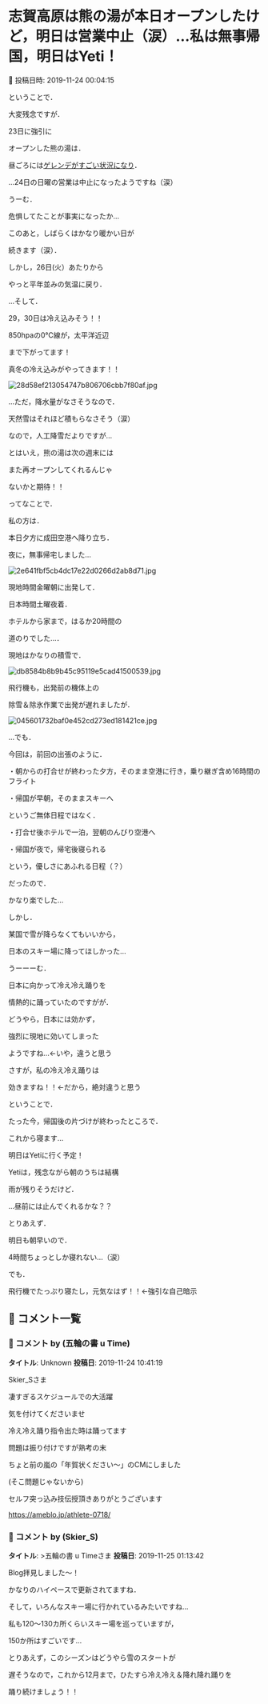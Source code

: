 # 志賀高原は熊の湯が本日オープンしたけど，明日は営業中止（涙）…私は無事帰国，明日はYeti！

📅 投稿日時: 2019-11-24 00:04:15

ということで．


大変残念ですが．


23日に強引に


オープンした熊の湯は．


昼ごろには[ゲレンデがすごい状況になり](https://red.ap.teacup.com/gokurakuskier/1135.html)．


…24日の日曜の営業は中止になったようですね（涙）


うーむ．


危惧してたことが事実になったか…





このあと，しばらくはかなり暖かい日が


続きます（涙）．


しかし，26日(火）あたりから


やっと平年並みの気温に戻り．





…そして．


29，30日は冷え込みそう！！


850hpaの0℃線が，太平洋近辺


まで下がってます！


真冬の冷え込みがやってきます！！




![28d58ef213054747b806706cbb7f80af.jpg](images/28d58ef213054747b806706cbb7f80af.jpg)




…ただ，降水量がなさそうなので．


天然雪はそれほど積もらなさそう（涙）


なので，人工降雪だよりですが…


とはいえ，熊の湯は次の週末には


また再オープンしてくれるんじゃ


ないかと期待！！





ってなことで．


私の方は．


本日夕方に成田空港へ降り立ち．


夜に，無事帰宅しました…




![2e641fbf5cb4dc17e22d0266d2ab8d71.jpg](images/2e641fbf5cb4dc17e22d0266d2ab8d71.jpg)




現地時間金曜朝に出発して．


日本時間土曜夜着．


ホテルから家まで，はるか20時間の


道のりでした…．





現地はかなりの積雪で．




![db8584b8b9b45c95119e5cad41500539.jpg](images/db8584b8b9b45c95119e5cad41500539.jpg)




飛行機も，出発前の機体上の


除雪＆除氷作業で出発が遅れましたが．




![045601732baf0e452cd273ed181421ce.jpg](images/045601732baf0e452cd273ed181421ce.jpg)







…でも．


今回は，前回の出張のように．


・朝からの打合せが終わった夕方，そのまま空港に行き，乗り継ぎ含め16時間のフライト


・帰国が早朝，そのままスキーへ


というご無体日程ではなく．


・打合せ後ホテルで一泊，翌朝のんびり空港へ


・帰国が夜で，帰宅後寝られる


という，優しさにあふれる日程（？）


だったので．


かなり楽でした…





しかし．


某国で雪が降らなくてもいいから，


日本のスキー場に降ってほしかった…





うーーーむ．


日本に向かって冷え冷え踊りを


情熱的に踊っていたのですがが．


どうやら，日本には効かず，


強烈に現地に効いてしまった


ようですね…←いや，違うと思う





さすが，私の冷え冷え踊りは


効きますね！！←だから，絶対違うと思う





ということで．


たった今，帰国後の片づけが終わったところで．


これから寝ます…





明日はYetiに行く予定！


Yetiは，残念ながら朝のうちは結構


雨が残りそうだけど．


…昼前には止んでくれるかな？？





とりあえず．


明日も朝早いので．


4時間ちょっとしか寝れない…（涙）


でも．


飛行機でたっぷり寝たし，元気なはず！！←強引な自己暗示

## 💬 コメント一覧

### 💬 コメント by (五輪の書 u Time)
**タイトル**: Unknown
**投稿日**: 2019-11-24 10:41:19

Skier_Sさま

凄すぎるスケジュールでの大活躍

気を付けてくださいませ

冷え冷え踊り指令出た時は踊ってます

問題は振り付けですが熟考の末

ちょと前の嵐の「年賀状ください～」のCMにしました

(そこ問題じゃないから)

セルフ突っ込み技伝授頂きありがとうございます



https://ameblo.jp/athlete-0718/

### 💬 コメント by (Skier_S)
**タイトル**: >五輪の書 u Timeさま
**投稿日**: 2019-11-25 01:13:42

Blog拝見しました～！

かなりのハイペースで更新されてますね．

そして，いろんなスキー場に行かれているみたいですね…

私も120～130カ所くらいスキー場を巡っていますが，

150か所はすごいです…



とりあえず，このシーズンはどうやら雪のスタートが

遅そうなので，これから12月まで，ひたすら冷え冷え＆降れ降れ踊りを

踊り続けましょう！！

